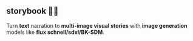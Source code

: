 ## storybook 🎨📖

Turn **text** narration to **multi-image visual stories** with **image generation** models like **flux schnell/sdxl/BK-SDM**.